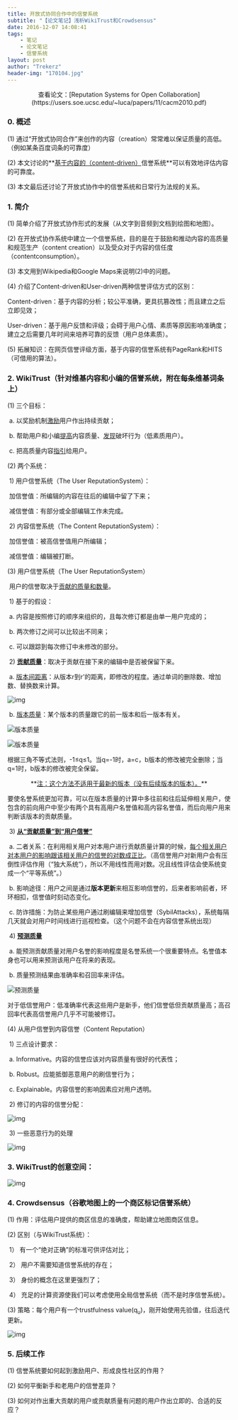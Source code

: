 ```yaml
---
title: 开放式协同合作中的信誉系统
subtitle: "【论文笔记】浅析WikiTrust和Crowdsensus"
date: 2016-12-07 14:08:41
tags: 
	- 笔记
	- 论文笔记
	- 信誉系统
layout: post
author: "Trekerz"
header-img: "170104.jpg"
---
```


<center>查看论文：[Reputation Systems for Open Collaboration](https://users.soe.ucsc.edu/~luca/papers/11/cacm2010.pdf)</center>

### **0.   概述**

(1)  通过“开放式协同合作”来创作的内容（creation）常常难以保证质量的高低。（例如某条百度词条的可靠度）

(2)  本文讨论的**<u>基于内容的（content-driven）</u>信誉系统**可以有效地评估内容的可靠度。

(3)  本文最后还讨论了开放式协作中的信誉系统和日常行为法规的关系。

### **1.   简介**

(1)  简单介绍了开放式协作形式的发展（从文字到音频到文档到绘图和地图）。

(2)  在开放式协作系统中建立一个信誉系统，目的是在于鼓励和推动内容的高质量和规范生产（content creation）以及受众对于内容的信任度（contentconsumption）。

(3)  本文用到Wikipedia和Google Maps来说明(2)中的问题。

(4)  介绍了Content-driven和User-driven两种信誉评估方式的区别：

Content-driven：基于内容的分析；较公平准确，更具抗篡改性；而且建立之后立即见效；

User-driven：基于用户反馈和评级；会碍于用户心情、素质等原因影响准确度；建立之后需要几年时间来培养可靠的反馈（用户总体素质）。

(5)  拓展知识：在网页信誉评级方面，基于内容的信誉系统有PageRank和HITS（可借用的算法）。

### **2.   WikiTrust（针对维基内容和小编的信誉系统，附在每条维基词条上）**

(1)  三个目标：

​	a.    以奖励机制<u>激励</u>用户作出持续贡献；

​	b.    帮助用户和小编<u>提高</u>内容质量、<u>发现</u>破坏行为（低素质用户）。

​	c.    把高质量内容<u>指引</u>给用户。

(2)  两个系统：

​	1)    用户信誉系统（The User ReputationSystem）：

​		加信誉值：所编辑的内容在往后的编辑中留了下来；

​		减信誉值：有部分或全部编辑工作未完成。

​	2)    内容信誉系统（The Content ReputationSystem）：

​		加信誉值：被高信誉值用户所编辑；

​		减信誉值：编辑被打断。

(3)  用户信誉系统（The User ReputationSystem）

​	用户的信誉取决于<u>贡献的质量和数量</u>。

​	1)    基于的假设：

​		a.    内容是按照修订的顺序来组织的，且每次修订都是由单一用户完成的；

​		b.    两次修订之间可以比较出不同来；

​		c.    可以跟踪到每次修订中未修改的部分。

​	2)    **<u>贡献质量</u>**：取决于贡献在接下来的编辑中是否被保留下来。

​		a.    <u>版本间距离</u>：从版本r到r’的距离，即修改的程度。通过单词的删除数、增加数、替换数来计算。

![img](1.png)

​		b.    <u>版本质量</u>：某个版本的质量跟它的前一版本和后一版本有关。

![版本质量](2.png)

![版本质量](3.png)

根据三角不等式法则，-1≤q≤1。当q=-1时，a=c，b版本的修改被完全删除；当q=1时，b版本的修改被完全保留。

<center>**<u>注：这个方法不适用于最新的版本（没有后续版本的版本）。</u>**</center>

要使名誉系统更加可靠，可以在版本质量的计算中多往前和往后延伸相关用户，使包含的前向用户中至少有两个具有高用户名誉值和高内容名誉值，而后向用户用来判断该版本的贡献质量。

​	3)    **<u>从“贡献质量”到“用户信誉”</u>**

​		a.    二者关系：在利用相关用户对本用户进行贡献质量计算的时候，<u>每个相关用户对本用户的影响跟该相关用户的信誉的对数成正比</u>。（高信誉用户对新用户会有压倒性评估作用（“独大系统”），所以不用线性而用对数。况且线性评估会使系统变成一个“平等系统”。）

​		b.    影响途径：用户之间是通过**版本更新**来相互影响信誉的，后来者影响前者，环环相扣，信誉值时刻动态变化。

​		c.    防诈措施：为防止某些用户通过刷编辑来增加信誉（SybilAttacks），系统每隔几天就会对用户时间线进行巡视检查。（这个问题不会在内容信誉系统出现）

​	4)    **<u>预测质量</u>**

​		a.    能预测贡献质量对用户名誉的影响程度是名誉系统一个很重要特点。名誉值本身也可以用来预测该用户在将来的表现。

​		b.    质量预测结果由准确率和召回率来评估。

![预测质量](4.png)

​		对于低信誉用户：低准确率代表这些用户是新手，他们信誉低但贡献质量高；高召回率代表高信誉用户几乎不可能被修订。

(4)  从用户信誉到内容信誉（Content Reputation）

​	1)    三点设计要求：

​		a.    Informative。内容的信誉应该对内容质量有很好的代表性；

​		b.    Robust。应能抵御恶意用户的刷信誉行为；

​		c.    Explainable。内容信誉的影响因素应对用户透明。

​	2)    修订的内容的信誉分配：

![img](5.png)

​	3)    一些恶意行为的处理

![img](6.png)

### **3.   WikiTrust的创意空间：**

![img](7.png)

### **4.   Crowdsensus（谷歌地图上的一个商区标记信誉系统）**

(1)  作用：评估用户提供的商区信息的准确度，帮助建立地图商区信息。

(2)  区别（与WikiTrust系统）：

​	1） 有一个“绝对正确”的标准可供评估对比；

​	2） 用户不需要知道信誉系统的存在；

​	3） 身份的概念在这里更强烈了；

​	4） 充足的计算资源使我们可以考虑使用全局信誉系统（而不是时序信誉系统）。

(3)   策略：每个用户有一个trustfulness value(q<sub>u</sub>)，刚开始使用先验值，往后迭代更新。

![img](8.png)

### **5.   后续工作**

(1)  信誉系统要如何起到激励用户、形成良性社区的作用？

(2)  如何平衡新手和老用户的信誉差异？

(3)  如何对作出重大贡献的用户或贡献质量有问题的用户作出立即的、合适的反应？

<br/>

<br/>